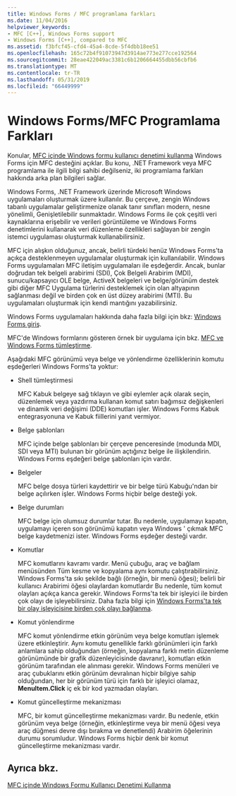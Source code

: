 ```yaml
---
title: Windows Forms / MFC programlama farkları
ms.date: 11/04/2016
helpviewer_keywords:
- MFC [C++], Windows Forms support
- Windows Forms [C++], compared to MFC
ms.assetid: f3bfcf45-cfd4-45a4-8cde-5f4dbb18ee51
ms.openlocfilehash: 165c72b4f91073947d3914ae773e277cce192564
ms.sourcegitcommit: 28eae422049ac3381c6b1206664455dbb56cbfb6
ms.translationtype: MT
ms.contentlocale: tr-TR
ms.lasthandoff: 05/31/2019
ms.locfileid: "66449999"
---
```

# <a name="windows-formsmfc-programming-differences"></a>Windows Forms/MFC Programlama Farkları

Konular, [MFC içinde Windows formu kullanıcı denetimi kullanma](../dotnet/using-a-windows-form-user-control-in-mfc.md) Windows Forms için MFC desteğini açıklar. Bu konu, .NET Framework veya MFC programlama ile ilgili bilgi sahibi değilseniz, iki programlama farkları hakkında arka plan bilgileri sağlar.

Windows Forms, .NET Framework üzerinde Microsoft Windows uygulamaları oluşturmak üzere kullanılır. Bu çerçeve, zengin Windows tabanlı uygulamalar geliştirmenize olanak tanır sınıfları modern, nesne yönelimli, Genişletilebilir sunmaktadır. Windows Forms ile çok çeşitli veri kaynaklarına erişebilir ve verileri görüntüleme ve Windows Forms denetimlerini kullanarak veri düzenleme özellikleri sağlayan bir zengin istemci uygulaması oluşturmak kullanabilirsiniz.

MFC için alışkın olduğunuz, ancak, belirli türdeki henüz Windows Forms'ta açıkça desteklenmeyen uygulamalar oluşturmak için kullanılabilir. Windows Forms uygulamaları MFC iletişim uygulamaları ile eşdeğerdir. Ancak, bunlar doğrudan tek belgeli arabirimi (SDI), Çok Belgeli Arabirim (MDI), sunucu/kapsayıcı OLE belge, ActiveX belgeleri ve belge/görünüm destek gibi diğer MFC Uygulama türlerini desteklemek için olan altyapının sağlanması değil ve birden çok en üst düzey arabirimi (MTI). Bu uygulamaları oluşturmak için kendi mantığını yazabilirsiniz.

Windows Forms uygulamaları hakkında daha fazla bilgi için bkz: [Windows Forms giriş](/dotnet/framework/winforms/windows-forms-overview).

MFC'de Windows formlarını gösteren örnek bir uygulama için bkz. [MFC ve Windows Forms tümleştirme](https://www.microsoft.com/downloads/details.aspx?FamilyID=987021bc-e575-4fe3-baa9-15aa50b0f599&displaylang=en).

Aşağıdaki MFC görünümü veya belge ve yönlendirme özelliklerinin komutu eşdeğerleri Windows Forms'ta yoktur:

- Shell tümleştirmesi

   MFC Kabuk belgeye sağ tıklayın ve gibi eylemler açık olarak seçin, düzenlemek veya yazdırma kullanan komut satırı bağımsız değişkenleri ve dinamik veri değişimi (DDE) komutları işler. Windows Forms Kabuk entegrasyonuna ve Kabuk fiillerini yanıt vermiyor.

- Belge şablonları

   MFC içinde belge şablonları bir çerçeve penceresinde (modunda MDI, SDI veya MTI) bulunan bir görünüm açtığınız belge ile ilişkilendirin. Windows Forms eşdeğeri belge şablonları için vardır.

- Belgeler

   MFC belge dosya türleri kaydettirir ve bir belge türü Kabuğu'ndan bir belge açılırken işler. Windows Forms hiçbir belge desteği yok.

- Belge durumları

   MFC belge için olumsuz durumlar tutar. Bu nedenle, uygulamayı kapatın, uygulamayı içeren son görünümü kapatın veya Windows ' çıkmak MFC belge kaydetmenizi ister. Windows Forms eşdeğer desteği vardır.

- Komutlar

   MFC komutlarını kavramı vardır. Menü çubuğu, araç ve bağlam menüsünden Tüm kesme ve kopyalama aynı komutu çalıştırabilirsiniz. Windows Forms'ta sıkı şekilde bağlı (örneğin, bir menü öğesi); belirli bir kullanıcı Arabirimi öğesi olaylardan komutlardır Bu nedenle, tüm komut olayları açıkça kanca gerekir. Windows Forms'ta tek bir işleyici ile birden çok olayı de işleyebilirsiniz. Daha fazla bilgi için [Windows Forms'ta tek bir olay işleyicisine birden çok olayı bağlanma](/dotnet/framework/winforms/how-to-connect-multiple-events-to-a-single-event-handler-in-windows-forms).

- Komut yönlendirme

   MFC komut yönlendirme etkin görünüm veya belge komutları işlemek üzere etkinleştirir. Aynı komutu genellikle farklı görünümleri için farklı anlamlara sahip olduğundan (örneğin, kopyalama farklı metin düzenleme görünümünde bir grafik düzenleyicisinde davranır), komutları etkin görünüm tarafından ele alınması gerekir. Windows Forms menüleri ve araç çubuklarını etkin görünüm devralınan hiçbir bilgiye sahip olduğundan, her bir görünüm türü için farklı bir işleyici olamaz, **MenuItem.Click** iç ek bir kod yazmadan olayları.

- Komut güncelleştirme mekanizması

   MFC, bir komut güncelleştirme mekanizması vardır. Bu nedenle, etkin görünüm veya belge (örneğin, etkinleştirme veya bir menü öğesi veya araç düğmesi devre dışı bırakma ve denetlendi) Arabirim öğelerinin durumu sorumludur. Windows Forms hiçbir denk bir komut güncelleştirme mekanizması vardır.

## <a name="see-also"></a>Ayrıca bkz.

[MFC içinde Windows Formu Kullanıcı Denetimi Kullanma](../dotnet/using-a-windows-form-user-control-in-mfc.md)
